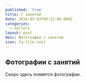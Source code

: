 ```yaml
---
published: 'true'
title: С занятий
date: 2018-03-03T08:22:00.000Z
categories:
  - Gallery
layout: post
desc: Фотографии с занятий
icon: fa-file-text
---
```

## Фотографии с занятий

Скоро здесь появятся фотографии.
